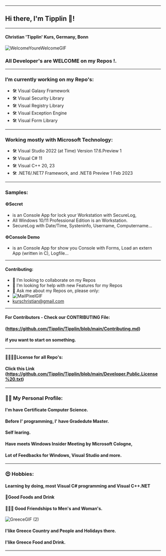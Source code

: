 ----
## Hi there, I'm Tipplin 👋!
----
#### Christian 'Tipplin' Kurs, Germany, Bonn
![WelcomeYoureWelcomeGIF](https://user-images.githubusercontent.com/40143278/219647788-01421969-a94e-4688-8ce6-14e39193a6c6.gif)
### All Developer's are WELCOME on my Repos !.
<!--
**Tipplin/Tipplin** is a ✨ _special_ ✨ repository because its `README.md` (this file) appears on your GitHub profile.
-->
----
### I’m currently working on my Repo's:
- 🛠️ Visual Galaxy Framework
- 🛠️ Visual Security Library
- 🛠️ Visual Registry Library
- 🛠️ Visual Exception Engine
- 🛠️ Visual Form Library
----
### Working mostly with Microsoft Technology:
- 🛠️ Visual Studio 2022 (at Time) Version 17.6.Preview 1
- 🛠️ Visual C# 11
- 🛠️ Visual C++ 20, 23
- 🛠️ .NET6/.NET7 Framework, and .NET8 Preview 1 Feb 2023
----
### Samples:
#### ⚙️Secret
- is an Console App for lock your Workstation with SecureLog,
- All Windows 10/11 Professional Edition is an Workstation.
- SecureLog with Date/Time, Systeninfo, Username, Computername...
#### ⚙️Console Demo
- is an Console App for show you Console with Forms, Load an extern App (written in C), Logfile...
----
#### Contributing:
- 👯 I’m looking to collaborate on my Repos
- 🤔 I’m looking for help with new Features for my Repos
- 💬 Ask me about my Repos on, please only:
- ![MailPixelGIF](https://user-images.githubusercontent.com/40143278/220922489-95805a01-03ac-4964-8f16-b4c06c13bfaf.gif)
- kurschristian@gmail.com
----
#### For Contributors - Check our CONTRIBUTING File: 
#### (https://github.com/Tipplin/Tipplin/blob/main/Contributing.md)
#### if you want to start on something.
----
#### 👩‍🦰👨‍🦰License for all Repo's:
#### Click this Link (https://github.com/Tipplin/Tipplin/blob/main/Developer.Public.License%20.txt)
----
### 👨‍🦰 My Personal Profile:
#### I'm have Certificate Computer Science.
#### Before I' programming, I' have Gradedute Master.
#### Self learing.
#### Have meets Windows Insider Meeting by Microsoft Cologne,
#### Lot of Feedbacks for Windows, Visual Studio and more.
----
### 😍 Hobbies:
#### Learning by doing, most Visual C# programming and Visual C++.NET
#### 🥗Good Foods and Drink
####  👨👩‍🦰 Good Friendships to Men's and Woman's.
![GreeceGIF (2)](https://user-images.githubusercontent.com/40143278/218132199-e9cf6afc-0499-4531-a509-ea2d7bba7efd.gif)
#### I'like Greece Country and People and Holidays there.
#### I'like Greece Food and Drink.
---- 






